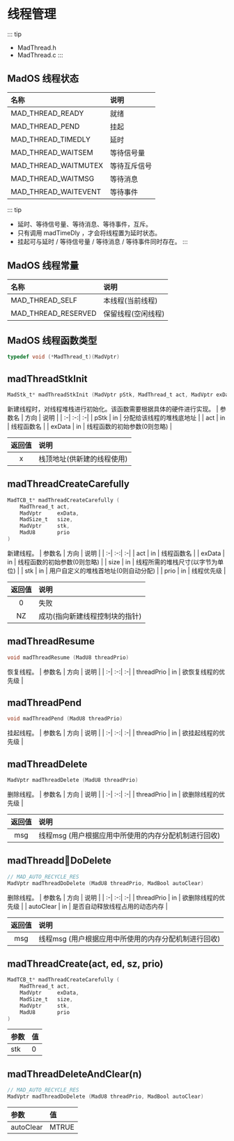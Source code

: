 # 线程管理
::: tip
- MadThread.h
- MadThread.c
:::

## MadOS 线程状态
| 名称 | 说明 |
| :-| :-|
| MAD_THREAD_READY     | 就绪 |
| MAD_THREAD_PEND      | 挂起 |
| MAD_THREAD_TIMEDLY   | 延时 |
| MAD_THREAD_WAITSEM   | 等待信号量 |
| MAD_THREAD_WAITMUTEX | 等待互斥信号 |
| MAD_THREAD_WAITMSG   | 等待消息 |
| MAD_THREAD_WAITEVENT | 等待事件 |
::: tip
- 延时、等待信号量、等待消息、等待事件，互斥。
- 只有调用 madTimeDly ，才会将线程置为延时状态。
- 挂起可与延时 / 等待信号量 / 等待消息 / 等待事件同时存在。
:::

## MadOS 线程常量
| 名称 | 说明 |
| :-| :-|
| MAD_THREAD_SELF     | 本线程(当前线程) |
| MAD_THREAD_RESERVED | 保留线程(空闲线程) |

## MadOS 线程函数类型
```c
typedef void (*MadThread_t)(MadVptr)
```

## madThreadStkInit
```c
MadStk_t* madThreadStkInit (MadVptr pStk, MadThread_t act, MadVptr exData)
```
新建线程时，对线程堆栈进行初始化。该函数需要根据具体的硬件进行实现。
| 参数名 | 方向 | 说明 |
| :-| :-:| :-|
| pStk   | in | 分配给该线程的堆栈底地址 |
| act    | in | 线程函数名 |
| exData | in | 线程函数的初始参数(0则忽略) |

| 返回值 | 说明 |
| :-:| :-|
| x | 栈顶地址(供新建的线程使用) |

## madThreadCreateCarefully
```c
MadTCB_t* madThreadCreateCarefully ( 
    MadThread_t act, 
    MadVptr     exData, 
    MadSize_t   size, 
    MadVptr     stk, 
    MadU8       prio
)
```
新建线程。
| 参数名 | 方向 | 说明 |
| :-| :-:| :-|
| act    | in | 线程函数名 |
| exData | in | 线程函数的初始参数(0则忽略) |
| size   | in | 线程所需的堆栈尺寸(以字节为单位) |
| stk    | in | 用户自定义的堆栈首地址(0则自动分配) |
| prio   | in | 线程优先级 |

| 返回值 | 说明 |
| :-:| :-|
| 0  | 失败 |
| NZ | 成功(指向新建线程控制块的指针) |

## madThreadResume
```c
void madThreadResume (MadU8 threadPrio)
```
恢复线程。
| 参数名 | 方向 | 说明 |
| :-| :-:| :-|
| threadPrio | in | 欲恢复线程的优先级 |

## madThreadPend
```c
void madThreadPend (MadU8 threadPrio)
```
挂起线程。
| 参数名 | 方向 | 说明 |
| :-| :-:| :-|
| threadPrio | in | 欲挂起线程的优先级 |

## madThreadDelete
```c
MadVptr madThreadDelete (MadU8 threadPrio)
```
删除线程。
| 参数名 | 方向 | 说明 |
| :-| :-:| :-|
| threadPrio | in | 欲删除线程的优先级 |

| 返回值 | 说明 |
| :-:| :-|
| msg | 线程msg (用户根据应用中所使用的内存分配机制进行回收) |

## madThreaddDoDelete
```c
// MAD_AUTO_RECYCLE_RES
MadVptr madThreadDoDelete (MadU8 threadPrio, MadBool autoClear)
```
删除线程。
| 参数名 | 方向 | 说明 |
| :-| :-:| :-|
| threadPrio | in | 欲删除线程的优先级 |
| autoClear  | in | 是否自动释放线程占用的动态内存 |

| 返回值 | 说明 |
| :-:| :-|
| msg | 线程msg (用户根据应用中所使用的内存分配机制进行回收) |

<!-- ## 简化功能宏
| 宏名 | 函数 | 说明 |
| :-| :-| :-|
| madThreadCreate(act, ed, sz, prio) | madThreadCreateCarefully | stk置0 |
| madThreadDeleteAndClear(n)         | madThreaddDoDelete       | 自动释放线程资源 | -->

## madThreadCreate(act, ed, sz, prio)
```c
MadTCB_t* madThreadCreateCarefully ( 
    MadThread_t act, 
    MadVptr     exData, 
    MadSize_t   size, 
    MadVptr     stk, 
    MadU8       prio
)
```
| 参数 | 值 |
| :-| :-|
| stk | 0 |

## madThreadDeleteAndClear(n) 
```c
// MAD_AUTO_RECYCLE_RES
MadVptr madThreadDoDelete (MadU8 threadPrio, MadBool autoClear)
```
| 参数 | 值 |
| :-| :-|
| autoClear | MTRUE |
